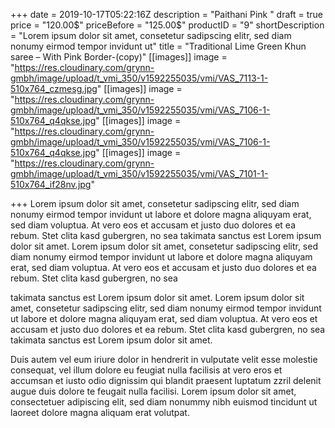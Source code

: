 +++
date = 2019-10-17T05:22:16Z
description = "Paithani Pink "
draft = true
price = "120.00$"
priceBefore = "125.00$"
productID = "9"
shortDescription = "Lorem ipsum dolor sit amet, consetetur sadipscing elitr, sed diam nonumy eirmod tempor invidunt ut"
title = "Traditional Lime Green Khun saree – With Pink Border-(copy)"
[[images]]
image = "https://res.cloudinary.com/grynn-gmbh/image/upload/t_vmi_350/v1592255035/vmi/VAS_7113-1-510x764_czmesg.jpg"
[[images]]
image = "https://res.cloudinary.com/grynn-gmbh/image/upload/t_vmi_350/v1592255035/vmi/VAS_7106-1-510x764_q4qkse.jpg"
[[images]]
image = "https://res.cloudinary.com/grynn-gmbh/image/upload/t_vmi_350/v1592255035/vmi/VAS_7106-1-510x764_q4qkse.jpg"
[[images]]
image = "https://res.cloudinary.com/grynn-gmbh/image/upload/t_vmi_350/v1592255035/vmi/VAS_7101-1-510x764_if28nv.jpg"

+++
Lorem ipsum dolor sit amet, consetetur sadipscing elitr, sed diam nonumy eirmod tempor invidunt ut labore et dolore magna aliquyam erat, sed diam voluptua. At vero eos et accusam et justo duo dolores et ea rebum. Stet clita kasd gubergren, no sea takimata sanctus est Lorem ipsum dolor sit amet. Lorem ipsum dolor sit amet, consetetur sadipscing elitr, sed diam nonumy eirmod tempor invidunt ut labore et dolore magna aliquyam erat, sed diam voluptua. At vero eos et accusam et justo duo dolores et ea rebum. Stet clita kasd gubergren, no sea 

takimata sanctus est Lorem ipsum dolor sit amet. Lorem ipsum dolor sit amet, consetetur sadipscing elitr, sed diam nonumy eirmod tempor invidunt ut labore et dolore magna aliquyam erat, sed diam voluptua. At vero eos et accusam et justo duo dolores et ea rebum. Stet clita kasd gubergren, no sea takimata sanctus est Lorem ipsum dolor sit amet.

Duis autem vel eum iriure dolor in hendrerit in vulputate velit esse molestie consequat, vel illum dolore eu feugiat nulla facilisis at vero eros et accumsan et iusto odio dignissim qui blandit praesent luptatum zzril delenit augue duis dolore te feugait nulla facilisi. Lorem ipsum dolor sit amet, consectetuer adipiscing elit, sed diam nonummy nibh euismod tincidunt ut laoreet dolore magna aliquam erat volutpat.